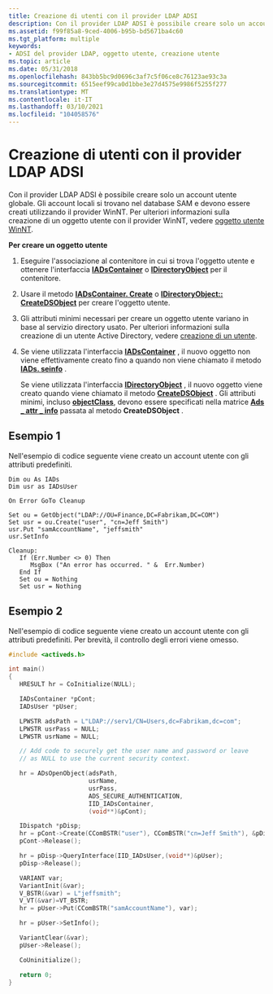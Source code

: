 ```yaml
---
title: Creazione di utenti con il provider LDAP ADSI
description: Con il provider LDAP ADSI è possibile creare solo un account utente globale.
ms.assetid: f99f85a8-9ced-4006-b95b-bd5671ba4c60
ms.tgt_platform: multiple
keywords:
- ADSI del provider LDAP, oggetto utente, creazione utente
ms.topic: article
ms.date: 05/31/2018
ms.openlocfilehash: 843bb5bc9d0696c3af7c5f06ce8c76123ae93c3a
ms.sourcegitcommit: 6515eef99ca0d1bbe3e27d4575e9986f5255f277
ms.translationtype: MT
ms.contentlocale: it-IT
ms.lasthandoff: 03/10/2021
ms.locfileid: "104058576"
---
```

# <a name="user-creation-with-the-adsi-ldap-provider"></a>Creazione di utenti con il provider LDAP ADSI

Con il provider LDAP ADSI è possibile creare solo un account utente globale. Gli account locali si trovano nel database SAM e devono essere creati utilizzando il provider WinNT. Per ulteriori informazioni sulla creazione di un oggetto utente con il provider WinNT, vedere [oggetto utente WinNT](winnt-user-object.md).

**Per creare un oggetto utente**

1.  Eseguire l'associazione al contenitore in cui si trova l'oggetto utente e ottenere l'interfaccia [**IADsContainer**](/windows/desktop/api/Iads/nn-iads-iadscontainer) o [**IDirectoryObject**](/windows/desktop/api/Iads/nn-iads-idirectoryobject) per il contenitore.
2.  Usare il metodo [**IADsContainer. Create**](/windows/desktop/api/Iads/nf-iads-iadscontainer-create) o [**IDirectoryObject:: CreateDSObject**](/windows/desktop/api/Iads/nf-iads-idirectoryobject-createdsobject) per creare l'oggetto utente.
3.  Gli attributi minimi necessari per creare un oggetto utente variano in base al servizio directory usato. Per ulteriori informazioni sulla creazione di un utente Active Directory, vedere [creazione di un utente](/windows/desktop/AD/creating-a-user).
4.  Se viene utilizzata l'interfaccia [**IADsContainer**](/windows/desktop/api/Iads/nn-iads-iadscontainer) , il nuovo oggetto non viene effettivamente creato fino a quando non viene chiamato il metodo [**IADs. seinfo**](/windows/desktop/api/Iads/nf-iads-iads-setinfo) .

    Se viene utilizzata l'interfaccia [**IDirectoryObject**](/windows/desktop/api/Iads/nn-iads-idirectoryobject) , il nuovo oggetto viene creato quando viene chiamato il metodo [**CreateDSObject**](/windows/desktop/api/Iads/nf-iads-idirectoryobject-createdsobject) . Gli attributi minimi, incluso [**objectClass**](/windows/desktop/ADSchema/a-objectclass), devono essere specificati nella matrice [**Ads \_ attr \_ info**](/windows/desktop/api/Iads/ns-iads-ads_attr_info) passata al metodo **CreateDSObject** .

## <a name="example-1"></a>Esempio 1

Nell'esempio di codice seguente viene creato un account utente con gli attributi predefiniti.


```VB
Dim ou As IADs
Dim usr as IADsUser

On Error GoTo Cleanup

Set ou = GetObject("LDAP://OU=Finance,DC=Fabrikam,DC=COM")
Set usr = ou.Create("user", "cn=Jeff Smith")
usr.Put "samAccountName", "jeffsmith"
usr.SetInfo

Cleanup:
   If (Err.Number <> 0) Then
      MsgBox ("An error has occurred. " &  Err.Number)
   End If
   Set ou = Nothing
   Set usr = Nothing
```



## <a name="example-2"></a>Esempio 2

Nell'esempio di codice seguente viene creato un account utente con gli attributi predefiniti. Per brevità, il controllo degli errori viene omesso.


```C++
#include <activeds.h>

int main()
{
   HRESULT hr = CoInitialize(NULL);

   IADsContainer *pCont;
   IADsUser *pUser;

   LPWSTR adsPath = L"LDAP://serv1/CN=Users,dc=Fabrikam,dc=com";
   LPWSTR usrPass = NULL;
   LPWSTR usrName = NULL;

   // Add code to securely get the user name and password or leave
   // as NULL to use the current security context.

   hr = ADsOpenObject(adsPath, 
                      usrName,
                      usrPass,
                      ADS_SECURE_AUTHENTICATION,
                      IID_IADsContainer,
                      (void**)&pCont);

   IDispatch *pDisp;
   hr = pCont->Create(CComBSTR("user"), CComBSTR("cn=Jeff Smith"), &pDisp);
   pCont->Release();

   hr = pDisp->QueryInterface(IID_IADsUser,(void**)&pUser);
   pDisp->Release();

   VARIANT var;
   VariantInit(&var);
   V_BSTR(&var) = L"jeffsmith";
   V_VT(&var)=VT_BSTR;
   hr = pUser->Put(CComBSTR("samAccountName"), var);

   hr = pUser->SetInfo();

   VariantClear(&var);
   pUser->Release();

   CoUninitialize();

   return 0;
}
```



 

 
